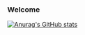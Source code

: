 ### Welcome
[![Anurag's GitHub stats](https://github-readme-stats.vercel.app/api?username=PanXinYi&show_icons=true&theme=dark)](https://github.com/anuraghazra/github-readme-stats)
